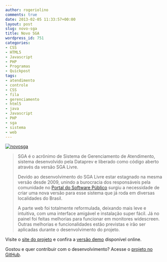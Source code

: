 ```yaml
---
author: rogeriolino
comments: true
date: 2013-02-05 11:33:57+00:00
layout: post
slug: novo-sga
title: Novo SGA
wordpress_id: 751
categories:
- CSS
- HTML5
- Javascript
- PHP
- Programas
- Quickpost
tags:
- atendimento
- controle
- CSS
- fila
- gerenciamento
- html5
- java
- Javascript
- PHP
- sga
- sistema
- web
---
```


[![novosga](http://rogeriolino.com/wp-content/uploads/2013/02/novosga.png)](http://novosga.org)



<blockquote>SGA é o acrônimo de Sistema de Gerenciamento de Atendimento, sistema desenvolvido pela Dataprev e liberado como código aberto através da versão SGA Livre.

Devido ao desenvolvimento do SGA Livre estar estagnado na mesma versão desde 2009, unindo a burocracia dos responsáveis pela comunidade no [Portal do Software Público](http://softwarepublico.gov.br/) surgiu a necessidade de criar uma nova versão para esse sistema que já roda em diversas localidades do Brasil.

A parte web foi totalmente reformulada, deixando mais leve e intuitiva, com uma interface amigável e instalação super fácil. Já no painel foi feitas melhorias para funcionar em monitores widescreen. Outras melhorias e funcionalidades estão previstas e irão ser aplicadas durante o desenvolvimento do projeto.</blockquote>




Visite o [site do projeto](http://novosga.org) e confira a [versão demo](http://novosga.org/demo) disponível online.

Gostou e quer contribuir com o desenvolvimento? Acesse o [projeto no GitHub](http://github.com/rogeriolino/novosga).
